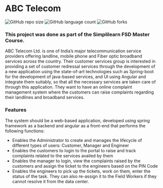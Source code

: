 # ABC Telecom

![GitHub repo size](https://img.shields.io/github/repo-size/laiszig/abc_telecom?style=for-the-badge)
![GitHub language count](https://img.shields.io/github/languages/count/laiszig/abc_telecom?style=for-the-badge)
![GitHub forks](https://img.shields.io/github/forks/laiszig/abc_telecom?style=for-the-badge)

### This project was done as part of the Simplilearn FSD Master Course.

ABC Telecom Ltd. is one of India’s major telecommunication service providers offering landline, mobile phone and Fiber optic broadband services across the country.
Their customer services group is interested in providing a set of customer redressal services through the development of a new application using the state-of-art technologies such as Spring-boot for the development of java-based services, and UI using Angular and integrate them suitably, so that all the necessary services are taken care of through this application. 
They want to have an online complaint management system where the customers can raise complaints regarding their landlines and broadband services.

### Features 
The system should be a web-based application, developed using spring framework as a backend and angular as a front-end that performs the following functions:
* Enables the Administrator to create and manages the lifecycle of different types of users: Customer, Manager and Engineer
* Enables the customers to login to the portal to raise and track complaints related to the services availed by them
* Enables the manager to login, view the complaints raised by the customers and assign the ticket to the engineers based on the PIN Code
* Enables the engineers to pick up the tickets, work on them, enter the status of the task. They can also re-assign it to the Field Workers if they cannot resolve it from the data center.



